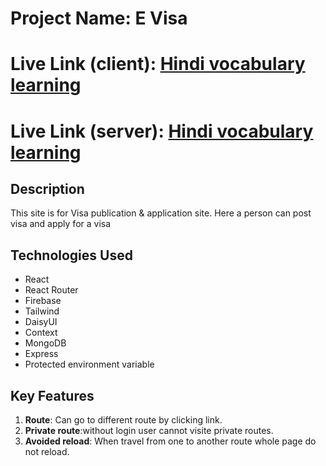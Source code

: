 # Project Name: E Visa

# Live Link (client): [Hindi vocabulary learning](https://b10a10-e-visa.web.app/)
# Live Link (server): [Hindi vocabulary learning](https://b10a10-server-eight.vercel.app/)

## Description
This site is for Visa publication & application site. Here a person can post visa and apply for a visa
## Technologies Used
- React
- React Router
- Firebase
- Tailwind
- DaisyUI
- Context
- MongoDB
- Express
- Protected environment variable


## Key Features
1. **Route**: Can go to different route by clicking link.
2. **Private route**:without login user cannot visite private routes.
3. **Avoided reload**: When travel from one to another route whole page do not reload.
